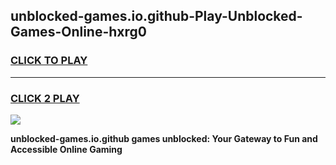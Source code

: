 
## unblocked-games.io.github-Play-Unblocked-Games-Online-hxrg0
<h3>
<a href="https://premium76.site?title=unblocked-games.io.github&ref=24A">CLICK TO PLAY</a></h3>
<hr>

<h3>
<a href="https://premium76.site?title=unblocked-games.io.github&ref=24A">CLICK 2 PLAY</a>
  
</h3>

<a href="https://premium76.site?title=unblocked-games.io.github&ref=24A"><img src="https://clearcache.store/games.png"></a>


**unblocked-games.io.github games unblocked: Your Gateway to Fun and Accessible Online Gaming**

